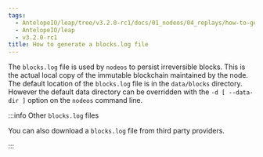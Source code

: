 ```yaml
---
tags:
  - AntelopeIO/leap/tree/v3.2.0-rc1/docs/01_nodeos/04_replays/how-to-generate-a-blocks.log.md
  - AntelopeIO/leap
  - v3.2.0-rc1
title: How to generate a blocks.log file
---
```


The `blocks.log` file is used by `nodeos` to persist irreversible blocks. This is the actual local copy of the immutable blockchain maintained by the node. The default location of the `blocks.log` file is in the `data/blocks` directory. However the default data directory can be overridden with the `-d [ --data-dir ]` option on the `nodeos` command line.


:::info Other `blocks.log` files

You can also download a `blocks.log` file from third party providers.

:::

